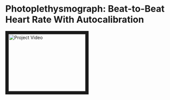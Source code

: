 # Photoplethysmograph: Beat-to-Beat Heart Rate With Autocalibration

<a href="http://www.youtube.com/watch?feature=player_embedded&v=YOUTUBE_VIDEO_ID_HERE
" target="_blank"><img src="http://img.youtube.com/vi/YOUTUBE_VIDEO_ID_HERE/0.jpg" 
alt="Project Video" width="240" height="180" border="10" /></a>